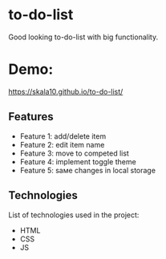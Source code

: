 # to-do-list

Good looking to-do-list with big functionality. 

# Demo: 

https://skala10.github.io/to-do-list/

## Features

- Feature 1: add/delete item
- Feature 2: edit item name
- Feature 3: move to competed list
- Feature 4: implement toggle theme
- Feature 5: saмe changes in local storage


## Technologies

List of technologies used in the project:

- HTML
- CSS
- JS

